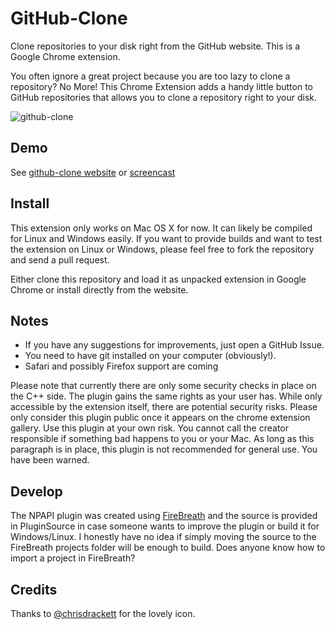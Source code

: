 GitHub-Clone
============

Clone repositories to your disk right from the GitHub website. This is a Google Chrome extension.

You often ignore a great project because you are too lazy to clone a repository? No More! This Chrome Extension adds a handy little button to GitHub repositories that allows you to clone a repository right to your disk.

![github-clone](http://cpojer.net/github-clone/github-clone.png)

Demo
----

See [github-clone website](http://cpojer.net/github-clone) or [screencast](https://www.youtube.com/watch?v=ft6mgAOUW84)

Install
-------

This extension only works on Mac OS X for now. It can likely be compiled for Linux and Windows easily. If you want to provide builds and want to test the extension on Linux or Windows, please feel free to fork the repository and send a pull request.

Either clone this repository and load it as unpacked extension in Google Chrome or install directly from the website.

Notes
-----

* If you have any suggestions for improvements, just open a GitHub Issue.
* You need to have git installed on your computer (obviously!).
* Safari and possibly Firefox support are coming

Please note that currently there are only some security checks in place on the C++ side. The plugin gains the same rights as your user has. While only accessible by the extension itself, there are potential security risks. Please only consider this plugin public once it appears on the chrome extension gallery. Use this plugin at your own risk. You cannot call the creator responsible if something bad happens to you or your Mac. As long as this paragraph is in place, this plugin is not recommended for general use. You have been warned.

Develop
-------

The NPAPI plugin was created using [FireBreath](http://www.firebreath.org) and the source is provided in PluginSource in case someone wants to improve the plugin or build it for Windows/Linux. I honestly have no idea if simply moving the source to the FireBreath projects folder will be enough to build. Does anyone know how to import a project in FireBreath?

Credits
-------

Thanks to [@chrisdrackett](http://twitter.com/chrisdrackett) for the lovely icon.
